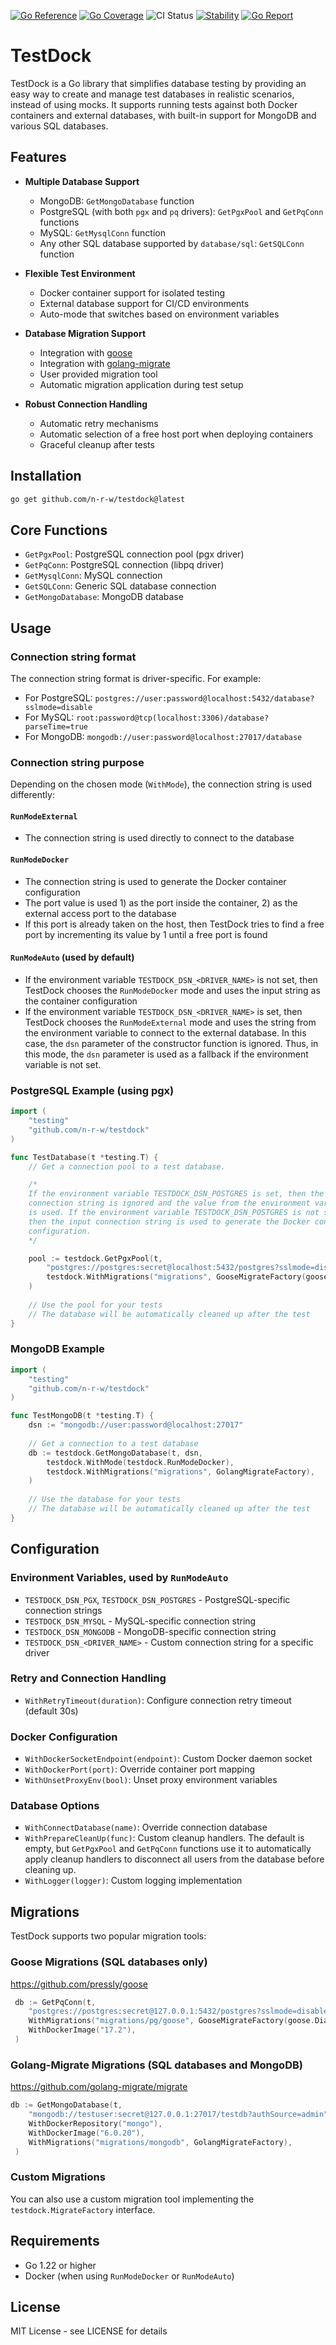 [![Go Reference](https://pkg.go.dev/badge/github.com/n-r-w/testdock.svg)](https://pkg.go.dev/github.com/n-r-w/testdock)
[![Go Coverage](https://github.com/n-r-w/testdock/wiki/coverage.svg)](https://raw.githack.com/wiki/n-r-w/testdock/coverage.html)
![CI Status](https://github.com/n-r-w/testdock/actions/workflows/go.yml/badge.svg)
[![Stability](http://badges.github.io/stability-badges/dist/stable.svg)](http://github.com/badges/stability-badges)
[![Go Report](https://goreportcard.com/badge/github.com/n-r-w/testdock?v=6b996d51d6235dbae980d0120d11be6ffd65851f)](https://goreportcard.com/badge/github.com/n-r-w/testdock)

# TestDock

TestDock is a Go library that simplifies database testing by providing an easy way to create and manage test databases in realistic scenarios, instead of using mocks. It supports running tests against both Docker containers and external databases, with built-in support for MongoDB and various SQL databases.

## Features

- **Multiple Database Support**  
  - MongoDB: `GetMongoDatabase` function
  - PostgreSQL (with both `pgx` and `pq` drivers): `GetPgxPool` and `GetPqConn` functions
  - MySQL: `GetMysqlConn` function
  - Any other SQL database supported by `database/sql`: `GetSQLConn` function

- **Flexible Test Environment**
  - Docker container support for isolated testing
  - External database support for CI/CD environments
  - Auto-mode that switches based on environment variables

- **Database Migration Support**
  - Integration with [goose](https://github.com/pressly/goose)
  - Integration with [golang-migrate](https://github.com/golang-migrate/migrate)
  - User provided migration tool
  - Automatic migration application during test setup

- **Robust Connection Handling**
  - Automatic retry mechanisms
  - Automatic selection of a free host port when deploying containers
  - Graceful cleanup after tests

## Installation

```bash
go get github.com/n-r-w/testdock@latest
```

## Core Functions

- `GetPgxPool`: PostgreSQL connection pool (pgx driver)
- `GetPqConn`: PostgreSQL connection (libpq driver)
- `GetMysqlConn`: MySQL connection
- `GetSQLConn`: Generic SQL database connection
- `GetMongoDatabase`: MongoDB database

## Usage

### Connection string format

The connection string format is driver-specific. For example:

- For PostgreSQL: `postgres://user:password@localhost:5432/database?sslmode=disable`
- For MySQL: `root:password@tcp(localhost:3306)/database?parseTime=true`
- For MongoDB: `mongodb://user:password@localhost:27017/database`

### Connection string purpose

Depending on the chosen mode (`WithMode`), the connection string is used differently:

#### `RunModeExternal`

- The connection string is used directly to connect to the database

#### `RunModeDocker`

- The connection string is used to generate the Docker container configuration
- The port value is used 1) as the port inside the container, 2) as the external access port to the database
- If this port is already taken on the host, then TestDock tries to find a free port by incrementing its value by 1 until a free port is found

#### `RunModeAuto` (used by default)

- If the environment variable `TESTDOCK_DSN_<DRIVER_NAME>` is not set, then TestDock chooses
the `RunModeDocker` mode and uses the input string as the container configuration
- If the environment variable `TESTDOCK_DSN_<DRIVER_NAME>` is set, then TestDock chooses
the `RunModeExternal` mode and uses the string from the environment variable to connect to the external database. In this case, the `dsn` parameter of the constructor function is ignored.
Thus, in this mode, the `dsn` parameter is used as a fallback if the environment variable is not set.

### PostgreSQL Example (using pgx)

```go
import (
    "testing"
    "github.com/n-r-w/testdock"
)

func TestDatabase(t *testing.T) {          
    // Get a connection pool to a test database.

    /* 
    If the environment variable TESTDOCK_DSN_POSTGRES is set, then the input 
    connection string is ignored and the value from the environment variable
    is used. If the environment variable TESTDOCK_DSN_POSTGRES is not set, 
    then the input connection string is used to generate the Docker container 
    configuration.
    */

    pool := testdock.GetPgxPool(t, 
        "postgres://postgres:secret@localhost:5432/postgres?sslmode=disable",
        testdock.WithMigrations("migrations", GooseMigrateFactory(goose.DialectPostgres, "pgx")),        
    )
    
    // Use the pool for your tests
    // The database will be automatically cleaned up after the test
}
```

### MongoDB Example

```go
import (
    "testing"
    "github.com/n-r-w/testdock"
)

func TestMongoDB(t *testing.T) {
    dsn := "mongodb://user:password@localhost:27017"
    
    // Get a connection to a test database
    db := testdock.GetMongoDatabase(t, dsn,
        testdock.WithMode(testdock.RunModeDocker),
        testdock.WithMigrations("migrations", GolangMigrateFactory),
    )
    
    // Use the database for your tests
    // The database will be automatically cleaned up after the test
}
```

## Configuration

### Environment Variables, used by `RunModeAuto`

- `TESTDOCK_DSN_PGX`, `TESTDOCK_DSN_POSTGRES` - PostgreSQL-specific connection strings
- `TESTDOCK_DSN_MYSQL` - MySQL-specific connection string
- `TESTDOCK_DSN_MONGODB` - MongoDB-specific connection string
- `TESTDOCK_DSN_<DRIVER_NAME>` - Custom connection string for a specific driver

### Retry and Connection Handling

- `WithRetryTimeout(duration)`: Configure connection retry timeout (default 30s)

### Docker Configuration

- `WithDockerSocketEndpoint(endpoint)`: Custom Docker daemon socket
- `WithDockerPort(port)`: Override container port mapping
- `WithUnsetProxyEnv(bool)`: Unset proxy environment variables

### Database Options

- `WithConnectDatabase(name)`: Override connection database
- `WithPrepareCleanUp(func)`: Custom cleanup handlers. The default is empty, but `GetPgxPool` and `GetPqConn` functions use it to automatically apply cleanup handlers to disconnect all users from the database before cleaning up.
- `WithLogger(logger)`: Custom logging implementation

## Migrations

TestDock supports two popular migration tools:

### Goose Migrations (SQL databases only)

<https://github.com/pressly/goose>

```go
 db := GetPqConn(t,
    "postgres://postgres:secret@127.0.0.1:5432/postgres?sslmode=disable",
    WithMigrations("migrations/pg/goose", GooseMigrateFactory(goose.DialectPostgres, "postgres")),
    WithDockerImage("17.2"),
 )
```

### Golang-Migrate Migrations (SQL databases and MongoDB)

<https://github.com/golang-migrate/migrate>

```go
db := GetMongoDatabase(t,
    "mongodb://testuser:secret@127.0.0.1:27017/testdb?authSource=admin",
    WithDockerRepository("mongo"),
    WithDockerImage("6.0.20"),
    WithMigrations("migrations/mongodb", GolangMigrateFactory),
 )
```

### Custom Migrations

You can also use a custom migration tool implementing the `testdock.MigrateFactory` interface.

## Requirements

- Go 1.22 or higher
- Docker (when using `RunModeDocker` or `RunModeAuto`)

## License

MIT License - see LICENSE for details
